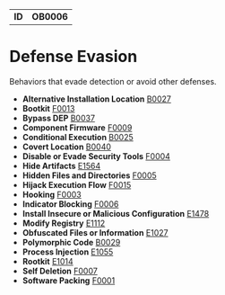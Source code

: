 |||
|---|---|
|**ID**|**OB0006**|


# Defense Evasion #
Behaviors that evade detection or avoid other defenses.

* **Alternative Installation Location** [B0027](../defense-evasion/alter-install-location.md)
* **Bootkit** [F0013](../defense-evasion/boot-sector-mod.md)
* **Bypass DEP** [B0037](../defense-evasion/bypass-dep.md)
* **Component Firmware** [F0009](../persistence/component-firmware.md)
* **Conditional Execution** [B0025](../execution/conditional-execute.md)
* **Covert Location** [B0040](../defense-evasion/covert-location.md)
* **Disable or Evade Security Tools** [F0004](../defense-evasion/disable-security-tools.md)
* **Hide Artifacts** [E1564](../defense-evasion/hide-artifacts.md)
* **Hidden Files and Directories** [F0005](../defense-evasion/hidden-files.md)
* **Hijack Execution Flow** [F0015](../defense-evasion/hijack-execution-flow.md)
* **Hooking** [F0003](../credential-access/hooking.md)
* **Indicator Blocking** [F0006](../defense-evasion/indicator-blocking.md)
* **Install Insecure or Malicious Configuration** [E1478](../defense-evasion/config-mod.md)
* **Modify Registry** [E1112](../defense-evasion/modify-reg.md)
* **Obfuscated Files or Information** [E1027](../defense-evasion/obfuscate-files.md)
* **Polymorphic Code** [B0029](../defense-evasion/polymorphic-code.md)
* **Process Injection** [E1055](../defense-evasion/process-inject.md)
* **Rootkit** [E1014](../defense-evasion/rootkit-behavior.md)
* **Self Deletion** [F0007](../defense-evasion/self-deletion.md)
* **Software Packing** [F0001](../anti-static-analysis/software-packing.md)
